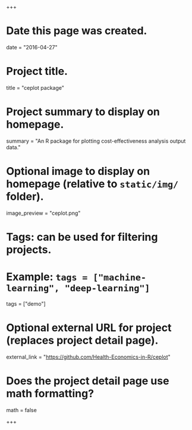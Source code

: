 +++
# Date this page was created.
date = "2016-04-27"

# Project title.
title = "ceplot package"

# Project summary to display on homepage.
summary = "An R package for plotting cost-effectiveness analysis output data."

# Optional image to display on homepage (relative to `static/img/` folder).
image_preview = "ceplot.png"

# Tags: can be used for filtering projects.
# Example: `tags = ["machine-learning", "deep-learning"]`
tags = ["demo"]

# Optional external URL for project (replaces project detail page).
external_link = "https://github.com/Health-Economics-in-R/ceplot"

# Does the project detail page use math formatting?
math = false

+++

